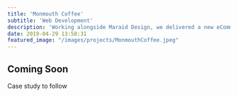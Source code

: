 ```yaml
---
title: 'Monmouth Coffee'
subtitle: 'Web Development'
description: 'Working alongside Maraid Design, we delivered a new eCommerce website for this national coffee brand. Built with WordPress and WooCommerce'  
date: 2019-04-29 13:58:31
featured_image: "/images/projects/MonmouthCoffee.jpeg"
---
```


<h2>Coming Soon</h2>
<p>Case study to follow</p>

